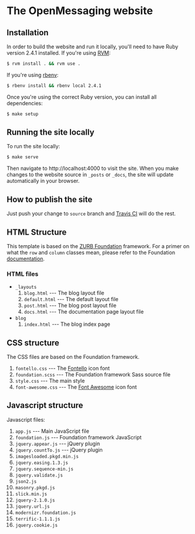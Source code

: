 # The OpenMessaging website

## Installation

In order to build the website and run it locally, you'll need to have Ruby version 2.4.1 installed. If you're using [RVM](https://rvm.io/):

```bash
$ rvm install . && rvm use .
```

If you're using [rbenv](https://github.com/rbenv/rbenv):

```bash
$ rbenv install && rbenv local 2.4.1
```

Once you're using the correct Ruby version, you can install all dependencies:

```bash
$ make setup
```

## Running the site locally

To run the site locally:

```bash
$ make serve
```

Then navigate to http://localhost:4000 to visit the site. When you make changes to the website source in `_posts` or `_docs`, the site will update automatically in your browser.

## How to publish the site

Just push your change to `source` branch and [Travis CI](https://travis-ci.org/) will do the rest.

## HTML Structure

This template is based on the [ZURB Foundation](http://foundation.zurb.com/) framework. For a primer on what the `row` and `column` classes mean, please refer to the Foundation [documentation](http://foundation.zurb.com/sites/docs/).

### HTML files

* `_layouts`
  1. `blog.html` --- The blog layout file
  2. `default.html` --- The default layout file
  3. `post.html` --- The blog post layout file
  4. `docs.html` --- The documentation page layout file
* `blog`
  1. `index.html` --- The blog index page


## CSS structure

The CSS files are based on the Foundation framework.

1. `fontello.css` --- The [Fontello](https://github.com/fontello/fontello) icon font
2. `foundation.scss` --- The Foundation framework Sass source file
3. `style.css` --- The main style
4. `font-awesome.css` --- The [Font Awesome](http://fontawesome.io/) icon font

## Javascript structure

Javascript files:

1. `app.js` --- Main JavaScript file
2. `foundation.js` --- Foundation framework JavaScript
3. `jquery.appear.js` --- jQuery plugin
4. `jquery.countTo.js` --- jQuery plugin
5. `imagesloaded.pkgd.min.js`
6. `jquery.easing.1.3.js`
7. `jquery.sequence-min.js`
8. `jquery.validate.js`
9. `json2.js`
10. `masonry.pkgd.js`
11. `slick.min.js`
12. `jquery-2.1.0.js`
13. `jquery.url.js`
14. `modernizr.foundation.js`
15. `terrific-1.1.1.js`
16. `jquery.cookie.js`